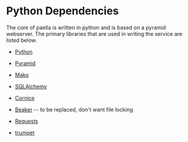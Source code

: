 # Python Dependencies

The core of paella is written in python and is based on a
pyramid webserver.  The primary libraries that are used in
writing the service are listed below.


- [Python](http://python.org)

- [Pyramid](http://www.pylonsproject.org/)

- [Mako](http://makotemplates.org)

- [SQLAlchemy](http://sqlalchemy.org)

- [Cornice](https://github.com/mozilla-services/cornice)

- [Beaker](https://github.com/bbangert/beaker) -- to be replaced, don't want file locking

- [Requests](https://github.com/kennethreitz/requests/)

- [trumpet](https://github.com/umeboshi2/trumpet.git)


